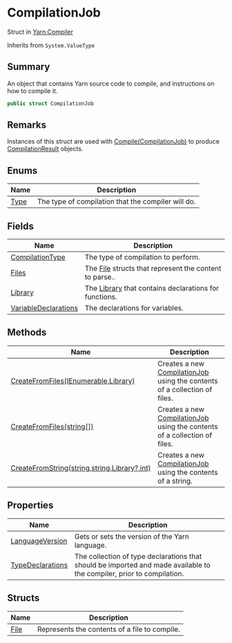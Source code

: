 # CompilationJob

Struct in [Yarn.Compiler](yarn.compiler.md)

Inherits from `System.ValueType`

## Summary

An object that contains Yarn source code to compile, and instructions on how to compile it.

```csharp
public struct CompilationJob
```

## Remarks

Instances of this struct are used with [Compile(CompilationJob)](yarn.compiler.compiler.compile.md) to produce [CompilationResult](yarn.compiler.compilationresult.md) objects.

## Enums

| Name                                         | Description                                        |
| -------------------------------------------- | -------------------------------------------------- |
| [Type](yarn.compiler.compilationjob.type.md) | The type of compilation that the compiler will do. |

## Fields

| Name                                                                         | Description                                                                                      |
| ---------------------------------------------------------------------------- | ------------------------------------------------------------------------------------------------ |
| [CompilationType](yarn.compiler.compilationjob.compilationtype.md)           | The type of compilation to perform.                                                              |
| [Files](yarn.compiler.compilationjob.files.md)                               | The [File](yarn.compiler.compilationjob.file.md) structs that represent the content to parse..   |
| [Library](yarn.compiler.compilationjob.library.md)                           | The [Library](yarn.compiler.compilationjob.library.md) that contains declarations for functions. |
| [VariableDeclarations](yarn.compiler.compilationjob.variabledeclarations.md) | The declarations for variables.                                                                  |

## Methods

| Name                                                                                             | Description                                                                                                  |
| ------------------------------------------------------------------------------------------------ | ------------------------------------------------------------------------------------------------------------ |
| [CreateFromFiles(IEnumerable,Library)](yarn.compiler.compilationjob.createfromfiles-1.md)        | Creates a new [CompilationJob](yarn.compiler.compilationjob.md) using the contents of a collection of files. |
| [CreateFromFiles(string\[\])](yarn.compiler.compilationjob.createfromfiles-2.md)                 | Creates a new [CompilationJob](yarn.compiler.compilationjob.md) using the contents of a collection of files. |
| [CreateFromString(string,string,Library?,int)](yarn.compiler.compilationjob.createfromstring.md) | Creates a new [CompilationJob](yarn.compiler.compilationjob.md) using the contents of a string.              |

## Properties

| Name                                                                 | Description                                                                                                           |
| -------------------------------------------------------------------- | --------------------------------------------------------------------------------------------------------------------- |
| [LanguageVersion](yarn.compiler.compilationjob.languageversion.md)   | Gets or sets the version of the Yarn language.                                                                        |
| [TypeDeclarations](yarn.compiler.compilationjob.typedeclarations.md) | The collection of type declarations that should be imported and made available to the compiler, prior to compilation. |

## Structs

| Name                                         | Description                                   |
| -------------------------------------------- | --------------------------------------------- |
| [File](yarn.compiler.compilationjob.file.md) | Represents the contents of a file to compile. |
